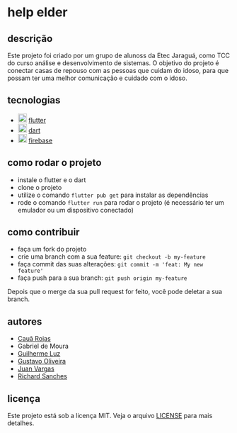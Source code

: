 # help elder

## descrição 

Este projeto foi criado por um grupo de alunoss da Etec Jaraguá, como TCC do curso análise e desenvolvimento de sistemas. O objetivo do projeto é conectar casas de repouso com as pessoas que cuidam do idoso, para que possam ter uma melhor comunicação e cuidado com o idoso. 

## tecnologias
- <img width="20" src="https://cdn.jsdelivr.net/gh/devicons/devicon/icons/flutter/flutter-plain.svg"/> [flutter](https://flutter.dev/)
- <img width='20' src="https://cdn.jsdelivr.net/gh/devicons/devicon/icons/dart/dart-original.svg" /> [dart](https://dart.dev/)
- <img width='20' src="https://cdn.jsdelivr.net/gh/devicons/devicon/icons/firebase/firebase-plain.svg" /> [firebase](https://firebase.google.com/)

## como rodar o projeto

- instale o flutter e o dart
- clone o projeto
- utilize o comando `flutter pub get` para instalar as dependências
- rode o comando `flutter run` para rodar o projeto (é necessário ter um emulador ou um dispositivo conectado)



## como contribuir

- faça um fork do projeto
- crie uma branch com a sua feature: `git checkout -b my-feature`
- faça commit das suas alterações: `git commit -m 'feat: My new feature'`
- faça push para a sua branch: `git push origin my-feature`

Depois que o merge da sua pull request for feito, você pode deletar a sua branch.

## autores

- [Cauã Rojas](https://github.com/cauarojas)
- Gabriel de Moura
- [Guilherme Luz](https://github.com/GuilhermePereirz)
- [Gustavo Oliveira](https://github.com/oliveira533)
- [Juan Vargas](https://github.com/Var-Argas)
- [Richard Sanches](https://github.com/reidakaimfz)

## licença

Este projeto está sob a licença MIT. Veja o arquivo [LICENSE](https://github.com/ReidakaiMFZ/help-elder/blob/main/LICENSE.md) para mais detalhes.

